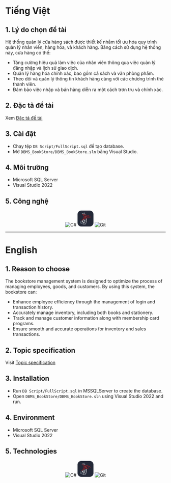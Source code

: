 # Tiếng Việt

## 1. Lý do chọn đề tài
Hệ thống quản lý cửa hàng sách được thiết kế nhằm tối ưu hóa quy trình quản lý nhân viên, hàng hóa, và khách hàng. Bằng cách sử dụng hệ thống này, cửa hàng có thể:
- Tăng cường hiệu quả làm việc của nhân viên thông qua việc quản lý đăng nhập và lịch sử giao dịch.
- Quản lý hàng hóa chính xác, bao gồm cả sách và văn phòng phẩm.
- Theo dõi và quản lý thông tin khách hàng cùng với các chương trình thẻ thành viên.
- Đảm bảo việc nhập và bán hàng diễn ra một cách trơn tru và chính xác.

## 2. Đặc tả đề tài
Xem [Đặc tả đề tài](https://github.com/HLoc26/PROJECT-DBMS/blob/master/TopicSpecification.md#ti%E1%BA%BFng-vi%E1%BB%87t)
## 3. Cài đặt
- Chạy tệp `DB Script/FullScript.sql` để tạo database.
- Mở `DBMS_BookStore/DBMS_BookStore.sln` bằng Visual Studio.

## 4. Môi trường
- Microsoft SQL Server 
- Visual Studio 2022

## 5. Công nghệ
<p align="center">
<span>
    <img src="https://skillicons.dev/icons?i=cs" width="50px" title="C#"/>
</span>
<span>
    <img src="https://raw.githubusercontent.com/LelouchFR/skill-icons/main/assets/sqlserver-auto.svg" width="50px" title="Microsoft SQL Server"/>
</span>
<span>
    <img src="https://skillicons.dev/icons?i=git" width="50px" title="Git"/>
</span>
</p>

---

# English

## 1. Reason to choose
The bookstore management system is designed to optimize the process of managing employees, goods, and customers. By using this system, the bookstore can:
- Enhance employee efficiency through the management of login and transaction history.
- Accurately manage inventory, including both books and stationery.
- Track and manage customer information along with membership card programs.
- Ensure smooth and accurate operations for inventory and sales transactions.

## 2. Topic specification
Visit [Topic specification](https://github.com/HLoc26/PROJECT-DBMS/blob/master/TopicSpecification.md#english)

## 3. Installation
- Run `DB Script/FullScript.sql` in MSSQLServer to create the database.
- Open `DBMS_BookStore/DBMS_BookStore.sln` using Visual Studio 2022 and run.

## 4. Environment
- Microsoft SQL Server 
- Visual Studio 2022

## 5. Technologies
<p align="center">
<span>
    <img src="https://skillicons.dev/icons?i=cs" width="50px" title="C#"/>
</span>
<span>
    <img src="https://raw.githubusercontent.com/LelouchFR/skill-icons/main/assets/sqlserver-auto.svg" width="50px" title="Microsoft SQL Server"/>
</span>
<span>
    <img src="https://skillicons.dev/icons?i=git" width="50px" title="Git"/>
</span>
</p>
